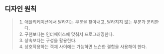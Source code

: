 ## 디자인 원칙 
> 1. 애플리케이션에서 달라지는 부분을 찾아내고, 달라지지 않는 부분과 분리한다.         
> 2. 구현보다는 인터페이스에 맞춰서 프로그래밍한다.         
> 3. 상속보다는 구성을 활용한다.         
> 4. 상호작용하는 객체 사이에는 가능하면 느슨한 결합을 사용해야 한다.          
